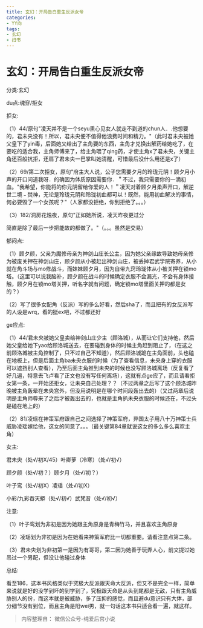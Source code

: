 ```yaml
---
title: 玄幻：开局告白重生反派女帝
categories:
- YY向
tags:
- 玄幻
- 扫书
---
```

# 玄幻：开局告白重生反派女帝
分类:玄幻

du点:魂穿/拒女

拒女:

（1）44/原句"凌天并不是一个seyu熏心见女人就走不到道的chun人．.他想要的，君未央没有！所以，君未央便不值得他浪费时间和精力。"（此时君未央被她父皇下了yin毒，后面她又给出了主角要的东西，主角才兑换出解药给她吃了，在要吃的适合我，主角师傅来了，给主角喂了qing药，才使主角x了君未央，关键主角还百般抗拒，还扇了君未央一巴掌叫她清醒，可惜最后没什么用还是x了）

（2）69/第二次拒女，原句"府主大人说，公子您需要夕月的玲珑元阴！顾夕月小声的开口问道我呀．的确因为体质原因需要你．＂不过，我只需要你的一滴初血。"我希望，你能将的你元阴留给你爱的人！＂凌天对着顾夕月柔声开口，解逆世二境﹣焚神，无论是玲珑元阴和玲珑初血都可以！既然，能用初血解决的事情，何必要毁了一个女孩呢？"（人家都没拒绝，你到拒绝了。。。）

（3）182/洞房花烛夜，原句"正如她所说，凌天昨夜更过分

简直是除了最后一步把能故的都做了。"（。。。虽然是交易）

郁闷点:

（1）顾夕颜，父亲为魔修母亲为神剑山庄长公主，因为她父亲缘故导致她母亲修为被废关押在神剑山庄，顾夕颜从小被赶出神剑山庄，被丢掉君武学院寄养，从小就在角斗场与mo修战斗，而妹妹顾夕月，因为自带九窍玲珑体从小被关押在锁mo塔。（这里可以说我脑补，顾夕颜在战斗的时候确定衣服不会漏光，不会有身体接触，顾夕月在锁mo塔关押，听名字就有问题，确定锁mo塔里面关押的都是女的？）

（2）写了很多女配角（反派）写的多么好看，然后sha了，而且把有的女反派写的人设是wrq，看的挺ex吧，不过都还好

ge应点:

（1）44/君未央被她父皇卖给神剑山庄少主（顾洛城），从而让它们支持他，然后她父皇给她下yao给顾洛城送去，在要碰到身体的时候主角赶到阻止了，（在这之前顾洛城被主角控制了，只不过自己不知道），然后顾洛城跪在主角面前，头也磕在地板上，但是后面主角ba未央衣服的时候（为了查看信息，未央身上穿的衣服可以遮挡别人查看），乃至后面主角推到未央的时候也没写顾洛城离场（反复看了好几遍，特意去飞卢看了正文也没有写任何离场），这就有点ge应了，而且请看拒女第一条，一开始还拒女，让未央自己处理？？（不过两章之后写了这个顾洛城昨晚被主角轰晕在未央宫外，但没用说明是在哪个时间段轰出去的）（又过两章后说明是主角师尊来了之后才被轰出去的，也就是主角扒未央衣服的时候还在，不过头是磕在地上的）

（2）81/凌瑶在神策军府跟自己之间选择了神策军府，异国太子用八十万神策士兵威胁凌瑶嫁给他，这女的同意了。。。（最关键第84章就说这女的多么多么喜欢主角）

女主:

君未央（处√/初X/45）叶卿萝（冷寒）（处√/初√）

顾夕颜（处√/初？）顾夕月（处√/初？）

叶子鸾（处√/初X）凌瑶（处√/初X）

小彩/九彩吞天蟒（处√/初√）武梵音（处√/初√）

注意:

（1）叶子鸾划为非初是因为她跟主角原身是青梅竹马，并且喜欢主角原身

（2）凌瑶划为非初是因为在她看来神策军府比一切都重要。请看注意点第二条。

（3）君未央划为非初第一是因为有哥哥，第二因为她善于玩弄人心，前文提过她吊过一个男配，但没让他碰过身体

总结:

看至186，这本书风格类似于究极大反派跟天命大反派，但又不是完全一样，简单来说就是好的没学到坏的到学到了，究极跟天命是从头到尾都是无敌，只有主角威胁别人的份，而这本就是被威胁，多了压抑的感觉，而且避du意识只有大体，部分细节没有到位，而且主角是阳wei男，就一句话这本书只适合看一遍，就这样。


> 内容整理自： 微信公众号-纯爱后宫小说